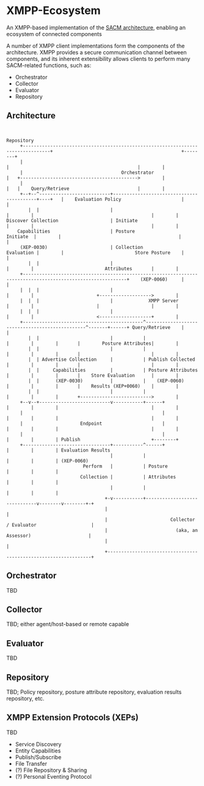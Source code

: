 # XMPP-Ecosystem
An XMPP-based implementation of the [SACM architecture](https://datatracker.ietf.org/doc/draft-ietf-sacm-arch/), enabling an ecosystem of connected components

A number of XMPP client implementations form the components of the architecture.  XMPP provides a secure communication channel between components, and its inherent extensibility allows clients to perform many SACM-related functions, such as:

- Orchestrator
- Collector
- Evaluator
- Repository

## Architecture ##

```

                                                                                                                                      Repository
     +--------------------------------------------------------------------------------+                                               +--------+
     |                                                                                |                                               |        |
     |                                    Orchestrator                                |   +------------------------------------------->        |
     |                                                                                |   |    Query/Retrieve                         |        |
     +--+--^--------------------------+------------------------------------------+----+   |    Evaluation Policy                      |        |
        |  |                          |                                          |        |                                           |        |
Discover Collection                   | Initiate                                 |        |                                           |        |
    Capabilities                      | Posture                        Initiate  |        |                                           |        |
     (XEP-0030)                       | Collection                    Evaluation |        |                          Store Posture    |        |
        |  |                          |                                          |        |                          Attributes       |        |
     +------------------------------------------------------------------------------------------------------------+    (XEP-0060)     |        |
     |  |  |                          |                                          |        |                       +------------------->        |
     |  |  |                          |             XMPP Server                  |        |                       |                   |        |
     |  |  |                          |                                          |        |                       <-------------------+        |
     +--------------------------------------------^------------------------------------------------^-------+------+ Query/Retrieve    |        |
        |  |                          |           |                              |        |        |       |        Posture Attributes|        |
        |  |                          |           |                              |        |        |       |                          |        |
        |  | Advertise Collection     |           | Publish Collected            |        |        |       |                          |        |
        |  |     Capabilities         |           | Posture Attributes           |        |        |       |    Store Evaluation      |        |
        |  |      (XEP-0030)          |           |    (XEP-0060)                |        |        |       |    Results (XEP+0060)    |        |
        |  |                          |           |                              |        |        |       +-------------------------->        |
     +--v--+--------------------------v-----------+------+                       |        |        |                                  |        |
     |                                                   |                       |        |        |                                  |        |
     |                     Endpoint                      |                       |        |        |                                  |        |
     |                                                   |                       |        |        | Publish                          +--------+
     +--------------------------------+-----------^------+                       |        |        | Evaluation Results               
                                      |           |                              |        |        | (XEP-0060)
                            Perform   |           | Posture                      |        |        |
                           Collection |           | Attributes                   |        |        |
                                      |           |                              |        |        |
                                    +-v-----------+------------------------------v--------v--------+-+
                                    |                                                                |
                                    |                       Collector / Evaluator                    |
                                    |                         (aka, an Assessor)                     |
                                    |                                                                |
                                    +----------------------------------------------------------------+
```

## Orchestrator ##
TBD

## Collector ##
TBD; either agent/host-based or remote capable

## Evaluator ##
TBD

## Repository ##
TBD; Policy repository, posture attribute repository, evaluation results repository, etc.

## XMPP Extension Protocols (XEPs) ##
TBD
- Service Discovery
- Entity Capabilities
- Publish/Subscribe
- File Transfer
- (?) File Repository & Sharing
- (?) Personal Eventing Protocol
